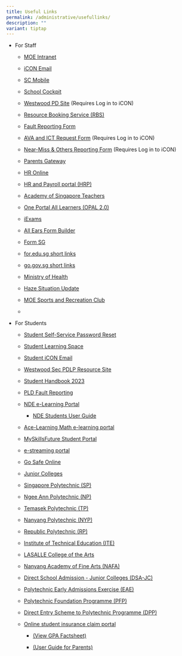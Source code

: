 ```yaml
---
title: Useful Links
permalink: /administrative/usefullinks/
description: ""
variant: tiptap
---
```

<ul><li><p>For Staff</p><p></p><ul><li><p><a href="https://intranet.moe.gov.sg/" rel="noopener noreferrer nofollow" target="_blank">MOE Intranet</a></p></li><li><p><a href="https://workspace.google.com/dashboard" rel="noopener noreferrer nofollow" target="_blank">iCON Email</a></p></li><li><p><a href="https://scmobile.moe.edu.sg/" rel="noopener noreferrer nofollow" target="_blank">SC Mobile</a></p></li><li><p><a href="https://schoolcockpit.moe.gov.sg/" rel="noopener noreferrer nofollow" target="_blank">School Cockpit</a></p></li><li><p><a href="https://go.gov.sg/wwstaffpd" rel="noopener noreferrer nofollow" target="_blank">Westwood PD Site</a> (Requires Log in to iCON)</p></li><li><p><a href="https://rbs.avero-tech.com/" rel="noopener noreferrer nofollow" target="_blank">Resource Booking Service (RBS)</a></p></li><li><p><a href="https://go.gov.sg/vigmuq" rel="noopener noreferrer nofollow" target="_blank">Fault Reporting Form</a></p></li><li><p><a href="https://go.gov.sg/70nwyf" rel="noopener noreferrer nofollow" target="_blank">AVA and ICT Request Form</a> (Requires Log in to iCON)</p></li><li><p><a href="https://tinyurl.com/near-miss-incident" rel="noopener noreferrer nofollow" target="_blank">Near-Miss &amp; Others Reporting Form</a> (Requires Log in to iCON)</p></li><li><p><a href="https://pg.moe.edu.sg/" rel="noopener noreferrer nofollow" target="_blank">Parents Gateway</a></p></li><li><p><a href="http://intranet.moe.gov.sg/hronline/Pages/Home.aspx" rel="noopener noreferrer nofollow" target="_blank">HR Online</a></p></li><li><p><a href="https://www.hrp.gov.sg/" rel="noopener noreferrer nofollow" target="_blank">HR and Payroll portal (HRP)</a></p></li><li><p><a href="https://academyofsingaporeteachers.moe.edu.sg/" rel="noopener noreferrer nofollow" target="_blank">Academy of Singapore Teachers</a></p></li><li><p><a href="https://www.opal2.moe.edu.sg/" rel="noopener noreferrer nofollow" target="_blank">One Portal All Learners (OPAL 2.0)</a></p></li><li><p><a href="https://iexams.seab.gov.sg/login" rel="noopener noreferrer nofollow" target="_blank">iExams</a></p></li><li><p><a href="https://allears.estl.edu.sg/home" rel="noopener noreferrer nofollow" target="_blank">All Ears Form Builder</a></p></li><li><p><a href="https://form.gov.sg/" rel="noopener noreferrer nofollow" target="_blank">Form SG</a></p></li><li><p><a href="https://for.edu.sg/" rel="noopener noreferrer nofollow" target="_blank">for.edu.sg short links</a></p></li><li><p><a href="https://go.gov.sg/" rel="noopener noreferrer nofollow" target="_blank">go.gov.sg short links</a></p></li><li><p><a href="https://www.moh.gov.sg/" rel="noopener noreferrer nofollow" target="_blank">Ministry of Health</a></p></li><li><p><a href="https://www.haze.gov.sg/" rel="noopener noreferrer nofollow" target="_blank">Haze Situation Update</a></p></li><li><p><a href="https://www.mesrc.net/" rel="noopener noreferrer nofollow" target="_blank">MOE Sports and Recreation Club</a></p></li><li><p><br></p><p></p></li></ul></li><li><p>For Students</p><p></p><ul><li><p><a href="https://mims.moe.gov.sg/sspr/" rel="noopener noreferrer nofollow" target="_blank">Student Self-Service Password Reset</a></p></li><li><p><a href="https://learning.moe.edu.sg/" rel="noopener noreferrer nofollow" target="_blank">Student Learning Space</a></p></li><li><p><a href="https://workspace.google.com/dashboard" rel="noopener noreferrer nofollow" target="_blank">Student iCON Email</a></p></li><li><p><a href="https://go.gov.sg/pdlpwwss" rel="noopener noreferrer nofollow" target="_blank">Westwood Sec PDLP Resource Site</a></p></li><li><p><a href="drive.google.com/file/d/1-oGn_LhV90HlUnILdnZrl9kQKqrS5oJz/view?usp=sharing" rel="noopener noreferrer nofollow" target="_blank">Student Handbook 2023</a></p></li><li><p><a href="https://go.gov.sg/pytjkj" rel="noopener noreferrer nofollow" target="_blank">PLD Fault Reporting</a></p></li><li><p><a href="https://learn.icdlasia.org/" rel="noopener noreferrer nofollow" target="_blank">NDE e-Learning Portal</a></p><ul data-tight="true" class="tight"><li><p><a href="https://drive.google.com/file/d/1dVm_FkD2g7gwDW1BC_sf1coKgnhg8uI-/view?usp=share_link/" rel="noopener noreferrer nofollow" target="_blank">NDE Students User Guide</a></p></li></ul></li><li><p><a href="https://www.ace-learning.com/" rel="noopener noreferrer nofollow" target="_blank">Ace-Learning Math e-learning portal</a></p></li><li><p><a href="https://www.myskillsfuture.gov.sg/content/student/en/secondary.html" rel="noopener noreferrer nofollow" target="_blank">MySkillsFuture Student Portal</a></p></li><li><p><a href="https://www.nstream.sg/login/login.aspx" rel="noopener noreferrer nofollow" target="_blank">e-streaming portal</a></p></li><li><p><a href="https://www.csa.gov.sg/gosafeonline/" rel="noopener noreferrer nofollow" target="_blank">Go Safe Online</a></p></li><li><p><a href="https://sis.moe.gov.sg/" rel="noopener noreferrer nofollow" target="_blank">Junior Colleges</a></p></li><li><p><a href="http://www.sp.edu.sg/" rel="noopener noreferrer nofollow" target="_blank">Singapore Polytechnic (SP)</a></p></li><li><p><a href="http://www.np.edu.sg/" rel="noopener noreferrer nofollow" target="_blank">Ngee Ann Polytechnic (NP)</a></p></li><li><p><a href="http://www.tp.edu.sg/" rel="noopener noreferrer nofollow" target="_blank">Temasek Polytechnic (TP)</a></p></li><li><p><a href="http://www.nyp.edu.sg/" rel="noopener noreferrer nofollow" target="_blank">Nanyang Polytechnic (NYP)</a></p></li><li><p><a href="http://www.rp.edu.sg/" rel="noopener noreferrer nofollow" target="_blank">Republic Polytechnic (RP)</a></p></li><li><p><a href="http://www.ite.edu.sg/" rel="noopener noreferrer nofollow" target="_blank">Institute of Technical Education (ITE)</a></p></li><li><p><a href="http://www.lasalle.edu.sg/" rel="noopener noreferrer nofollow" target="_blank">LASALLE College of the Arts</a></p></li><li><p><a href="http://www.nafa.edu.sg/" rel="noopener noreferrer nofollow" target="_blank">Nanyang Academy of Fine Arts (NAFA)</a></p></li><li><p><a href="https://www.moe.gov.sg/post-secondary/admissions/dsa/apply/" rel="noopener noreferrer nofollow" target="_blank">Direct School Admission - Junior Colleges (DSA-JC)</a></p></li><li><p><a href="https://eae.polytechnic.edu.sg/eaeStudIns/menu.jsp" rel="noopener noreferrer nofollow" target="_blank">Polytechnic Early Admissions Exercise (EAE)</a></p></li><li><p><a href="https://pfp.polytechnic.edu.sg/PFP/index.html" rel="noopener noreferrer nofollow" target="_blank">Polytechnic Foundation Programme (PFP)</a></p></li><li><p><a href="https://www.ite.edu.sg/admissions/full-time-courses/higher-nitec-dpp" rel="noopener noreferrer nofollow" target="_blank">Direct Entry Scheme to Polytechnic Programme (DPP)</a></p></li><li><p><a href="https://studentgpa.incomegroupins.com.sg/" rel="noopener noreferrer nofollow" target="_blank">Online student insurance claim portal</a></p><ul><li><p><a href="https://go.gov.sg/rpk4gv" rel="noopener noreferrer nofollow" target="_blank">(View GPA Factsheet)</a></p></li><li><p><a href="https://go.gov.sg/nrzysy" rel="noopener noreferrer nofollow" target="_blank">(User Guide for Parents)</a></p><p></p></li></ul></li></ul></li></ul><p></p>